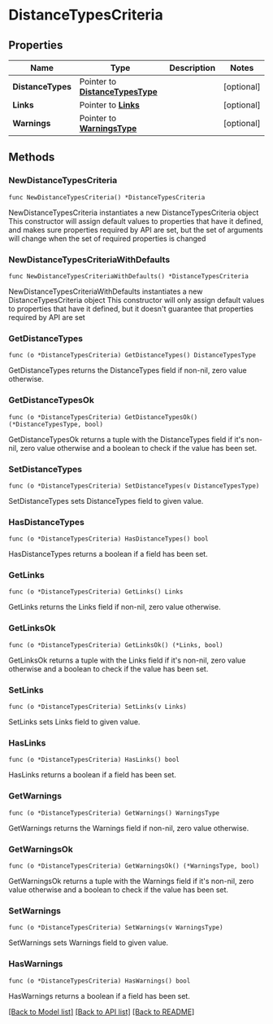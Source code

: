 # DistanceTypesCriteria

## Properties

Name | Type | Description | Notes
------------ | ------------- | ------------- | -------------
**DistanceTypes** | Pointer to [**DistanceTypesType**](DistanceTypesType.md) |  | [optional] 
**Links** | Pointer to [**Links**](Links.md) |  | [optional] 
**Warnings** | Pointer to [**WarningsType**](WarningsType.md) |  | [optional] 

## Methods

### NewDistanceTypesCriteria

`func NewDistanceTypesCriteria() *DistanceTypesCriteria`

NewDistanceTypesCriteria instantiates a new DistanceTypesCriteria object
This constructor will assign default values to properties that have it defined,
and makes sure properties required by API are set, but the set of arguments
will change when the set of required properties is changed

### NewDistanceTypesCriteriaWithDefaults

`func NewDistanceTypesCriteriaWithDefaults() *DistanceTypesCriteria`

NewDistanceTypesCriteriaWithDefaults instantiates a new DistanceTypesCriteria object
This constructor will only assign default values to properties that have it defined,
but it doesn't guarantee that properties required by API are set

### GetDistanceTypes

`func (o *DistanceTypesCriteria) GetDistanceTypes() DistanceTypesType`

GetDistanceTypes returns the DistanceTypes field if non-nil, zero value otherwise.

### GetDistanceTypesOk

`func (o *DistanceTypesCriteria) GetDistanceTypesOk() (*DistanceTypesType, bool)`

GetDistanceTypesOk returns a tuple with the DistanceTypes field if it's non-nil, zero value otherwise
and a boolean to check if the value has been set.

### SetDistanceTypes

`func (o *DistanceTypesCriteria) SetDistanceTypes(v DistanceTypesType)`

SetDistanceTypes sets DistanceTypes field to given value.

### HasDistanceTypes

`func (o *DistanceTypesCriteria) HasDistanceTypes() bool`

HasDistanceTypes returns a boolean if a field has been set.

### GetLinks

`func (o *DistanceTypesCriteria) GetLinks() Links`

GetLinks returns the Links field if non-nil, zero value otherwise.

### GetLinksOk

`func (o *DistanceTypesCriteria) GetLinksOk() (*Links, bool)`

GetLinksOk returns a tuple with the Links field if it's non-nil, zero value otherwise
and a boolean to check if the value has been set.

### SetLinks

`func (o *DistanceTypesCriteria) SetLinks(v Links)`

SetLinks sets Links field to given value.

### HasLinks

`func (o *DistanceTypesCriteria) HasLinks() bool`

HasLinks returns a boolean if a field has been set.

### GetWarnings

`func (o *DistanceTypesCriteria) GetWarnings() WarningsType`

GetWarnings returns the Warnings field if non-nil, zero value otherwise.

### GetWarningsOk

`func (o *DistanceTypesCriteria) GetWarningsOk() (*WarningsType, bool)`

GetWarningsOk returns a tuple with the Warnings field if it's non-nil, zero value otherwise
and a boolean to check if the value has been set.

### SetWarnings

`func (o *DistanceTypesCriteria) SetWarnings(v WarningsType)`

SetWarnings sets Warnings field to given value.

### HasWarnings

`func (o *DistanceTypesCriteria) HasWarnings() bool`

HasWarnings returns a boolean if a field has been set.


[[Back to Model list]](../README.md#documentation-for-models) [[Back to API list]](../README.md#documentation-for-api-endpoints) [[Back to README]](../README.md)


